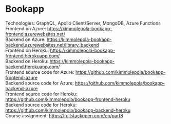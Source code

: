 # Bookapp

Technologies: GraphQL, Apollo Client/Server, MongoDB, Azure Functions <br />
Frontend on Azure: https://kimmolepola-bookapp-frontend.azurewebsites.net/ <br />
Backend on Azure: https://kimmolepola-bookapp-backend.azurewebsites.net/library_backend <br />
Frontend on Heroku: https://kimmolepola-bookapp-frontend.herokuapp.com/ <br />
Backend on Heroku: https://kimmolepola-bookapp-backend.herokuapp.com/ <br />
Frontend source code for Azure: https://github.com/kimmolepola/bookapp-frontend-azure <br /> 
Backend source code for Azure: https://github.com/kimmolepola/bookapp-backend-azure <br />
Frontend source code for Heroku: https://github.com/kimmolepola/bookapp-frontend-heroku <br /> 
Backend source code for Heroku: https://github.com/kimmolepola/bookapp-backend-heroku <br />
Course assignment: https://fullstackopen.com/en/part8 <br />